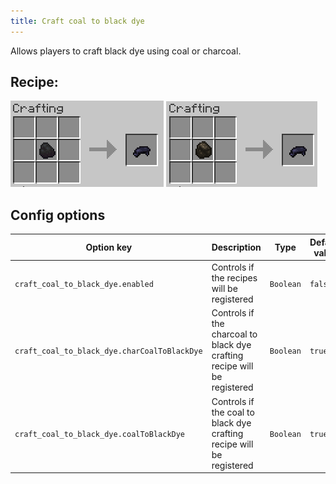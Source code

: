 ```yaml
---
title: Craft coal to black dye
---
```

Allows players to craft black dye using coal or charcoal.
## Recipe:
![The Recipe](/img/craft_coal_to_black_dye_coal.png)
![The Recipe](/img/craft_coal_to_black_dye_charcoal.png)

## Config options

| Option key                         | Description                                                     | Type      | Default value | Possible values |
|------------------------------------|-----------------------------------------------------------------|-----------|---------------|-----------------|
| `craft_coal_to_black_dye.enabled`     | Controls if the recipes will be registered                      | `Boolean` | `false`       | `true/false`    |
| `craft_coal_to_black_dye.charCoalToBlackDye` | Controls if the charcoal to black dye crafting recipe will be registered | `Boolean` | `true`        | `true/false`    |
| `craft_coal_to_black_dye.coalToBlackDye` | Controls if the coal to black dye crafting recipe will be registered | `Boolean` | `true`        | `true/false`    |